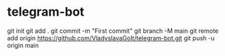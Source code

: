 # telegram-bot
git init
git add .
git commit -m "First commit"
git branch -M main
git remote add origin https://github.com/VladyslavaGoIt/telegram-bot.git
git push -u origin main
